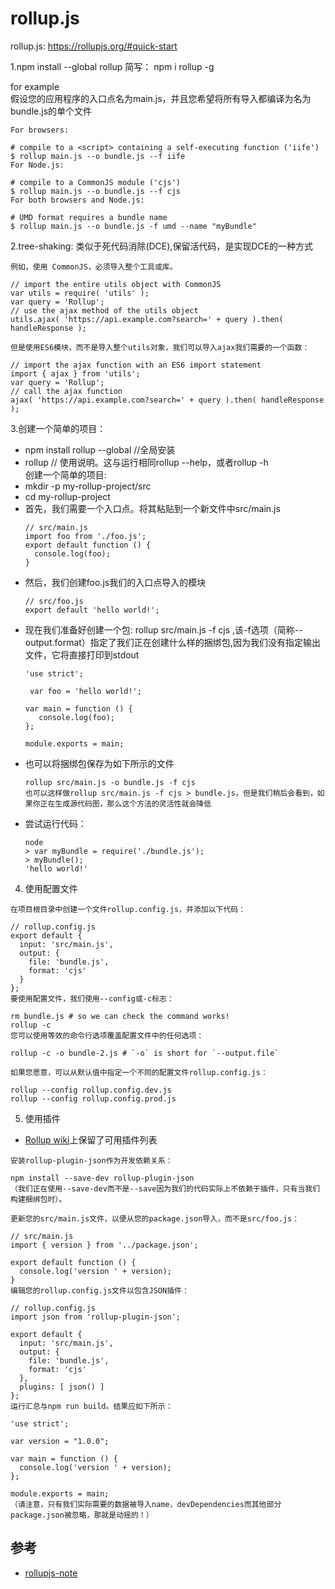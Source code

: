 # rollup.js

rollup.js: https://rollupjs.org/#quick-start

1.npm install --global rollup  简写： npm i rollup -g

for example  
假设您的应用程序的入口点名为main.js，并且您希望将所有导入都编译为名为bundle.js的单个文件

```
For browsers:

# compile to a <script> containing a self-executing function ('iife')
$ rollup main.js --o bundle.js --f iife
For Node.js:

# compile to a CommonJS module ('cjs')
$ rollup main.js --o bundle.js --f cjs
For both browsers and Node.js:

# UMD format requires a bundle name
$ rollup main.js --o bundle.js -f umd --name "myBundle"

```
2.tree-shaking: 类似于死代码消除(DCE),保留活代码，是实现DCE的一种方式

```
例如，使用 CommonJS，必须导入整个工具或库。

// import the entire utils object with CommonJS
var utils = require( 'utils' );
var query = 'Rollup';
// use the ajax method of the utils object
utils.ajax( 'https://api.example.com?search=' + query ).then( handleResponse );

但是使用ES6模块，而不是导入整个utils对象，我们可以导入ajax我们需要的一个函数：

// import the ajax function with an ES6 import statement
import { ajax } from 'utils';
var query = 'Rollup';
// call the ajax function
ajax( 'https://api.example.com?search=' + query ).then( handleResponse );
```

3.创建一个简单的项目：
  - npm install rollup --global  //全局安装
  - rollup   // 使用说明。这与运行相同rollup --help，或者rollup -h  
  创建一个简单的项目:
  - mkdir -p my-rollup-project/src
  - cd my-rollup-project
  - 首先，我们需要一个入口点。将其粘贴到一个新文件中src/main.js
    ```
    // src/main.js
    import foo from './foo.js';
    export default function () {
      console.log(foo);
    }
    ```
  - 然后，我们创建foo.js我们的入口点导入的模块
    ```
    // src/foo.js
    export default 'hello world!';
    ```
  - 现在我们准备好创建一个包:
    rollup src/main.js -f cjs ,该-f选项（简称--output.format）指定了我们正在创建什么样的捆绑包,因为我们没有指定输出文件，它将直接打印到stdout
    ```
    'use strict';

     var foo = 'hello world!';

    var main = function () {
       console.log(foo);
    };

    module.exports = main;
    ```
  - 也可以将捆绑包保存为如下所示的文件
    ```
    rollup src/main.js -o bundle.js -f cjs
    也可以这样做rollup src/main.js -f cjs > bundle.js，但是我们稍后会看到，如果你正在生成源代码图，那么这个方法的灵活性就会降低
    ```
  - 尝试运行代码：
    ```
    node
    > var myBundle = require('./bundle.js');
    > myBundle();
    'hello world!'
    ```

4. 使用配置文件

```
在项目根目录中创建一个文件rollup.config.js，并添加以下代码：

// rollup.config.js
export default {
  input: 'src/main.js',
  output: {
    file: 'bundle.js',
    format: 'cjs'
  }
};
要使用配置文件，我们使用--config或-c标志：

rm bundle.js # so we can check the command works!
rollup -c
您可以使用等效的命令行选项覆盖配置文件中的任何选项：

rollup -c -o bundle-2.js # `-o` is short for `--output.file`

如果您愿意，可以从默认值中指定一个不同的配置文件rollup.config.js：

rollup --config rollup.config.dev.js
rollup --config rollup.config.prod.js
```
5. 使用插件
  - [Rollup wiki](https://github.com/rollup/rollup/wiki/Plugins)上保留了可用插件列表
  
```
安装rollup-plugin-json作为开发依赖关系：

npm install --save-dev rollup-plugin-json
（我们正在使用--save-dev而不是--save因为我们的代码实际上不依赖于插件，只有当我们构建捆绑包时）。

更新您的src/main.js文件，以便从您的package.json导入，而不是src/foo.js：

// src/main.js
import { version } from '../package.json';

export default function () {
  console.log('version ' + version);
}
编辑您的rollup.config.js文件以包含JSON插件：

// rollup.config.js
import json from 'rollup-plugin-json';

export default {
  input: 'src/main.js',
  output: {
    file: 'bundle.js',
    format: 'cjs'
  },
  plugins: [ json() ]
};
运行汇总与npm run build。结果应如下所示：

'use strict';

var version = "1.0.0";

var main = function () {
  console.log('version ' + version);
};

module.exports = main;
（请注意，只有我们实际需要的数据被导入name，devDependencies而其他部分package.json被忽略，那就是动摇的！）
```

## 参考
- [rollupjs-note](https://github.com/chenshenhai/rollupjs-note)
